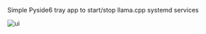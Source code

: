 Simple Pyside6 tray app to start/stop llama.cpp systemd services

![ui](https://github.com/user-attachments/assets/b235d598-6ebe-4e89-b8d0-970102401313)
